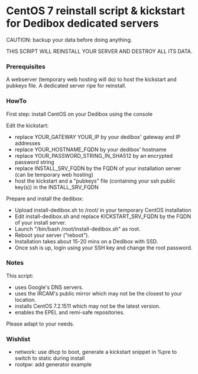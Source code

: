 
# CentOS 7 reinstall script & kickstart for Dedibox dedicated servers

CAUTION: backup your data before doing anything.

THIS SCRIPT WILL REINSTALL YOUR SERVER AND DESTROY ALL ITS DATA.


### Prerequisites

A webserver (temporary web hosting will do) to host the kickstart and pubkeys file.
A dedicated server ripe for reinstall.


### HowTo

First step: install CentOS on your Dedibox using the console

Edit the kickstart:
* replace YOUR_GATEWAY YOUR_IP by your dedibox' gateway and IP addresses
* replace YOUR_HOSTNAME_FQDN by your dedibox' hostname
* replace YOUR_PASSWORD_STRING_IN_SHA512 by an encrypted password string 
* replace INSTALL_SRV_FQDN by the FQDN of your installation server (can be temporary web hosting)
* host the kickstart and a "pubkeys" file (containing your ssh public key(s)) in the INSTALL_SRV_FQDN

Prepare and install the dedibox:
* Upload install-dedibox.sh to /root/ in your temporary CentOS installation
* Edit install-dedibox.sh and replace KICKSTART_SRV_FQDN by the FQDN of your install server.
* Launch "/bin/bash /root/install-dedibox.sh" as root.
* Reboot your server ("reboot").
* Installation takes about 15-20 mins on a Dedibox with SSD.
* Once ssh is up, login using your SSH key and change the root password.


### Notes

This script:
* uses Google's DNS servers.
* uses the IRCAM's public mirror which may not be the closest to your location.
* installs CentOS 7.2.1511 which may not be the latest version.
* enables the EPEL and remi-safe repositories.

Please adapt to your needs.


### Wishlist

* network: use dhcp to boot, generate a kickstart snippet in %pre to switch to static during install
* rootpw: add generator example

